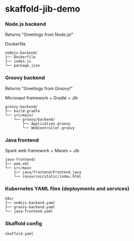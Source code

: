 # skaffold-jib-demo

### Node.js backend
Returns "Greetings from Node.js!"

Dockerfile
```
nodejs-backend/
├── Dockerfile
├── index.js
└── package.json
```

### Groovy backend
Returns "Greetings from Groovy!"

Micronaut framework + Gradle + Jib
```
groovy-backend/
├── build.gradle
└── src/main/
    └── groovy/backend/
        ├── Application.groovy
        └── WebController.groovy
```

### Java frontend
Spark web framework + Maven + Jib
```
java-frontend/
├── pom.xml
└── src/main
    ├── java/frontend/Frontend.java
    └── resources/static/index.html
```

### Kubernetes YAML files (deployments and services)
```
k8s/
├── nodejs-backend.yaml
├── groovy-backend.yaml
└── java-frontend.yaml
```

### Skaffold config
```
skaffold.yaml
```
